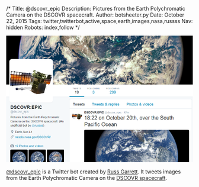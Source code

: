 /*
Title: @dscovr_epic
Description: Pictures from the Earth Polychromatic Camera on the DSCOVR spacecraft.
Author: botsheeter.py
Date: October 22, 2015
Tags: twitter,twitterbot,active,space,earth,images,nasa,russss
Nav: hidden
Robots: index,follow
*/

[![](/content/bots/twitterbots/images/dscovr_epic.png)](https://twitter.com/dscovr_epic)

[@dscovr_epic](https://twitter.com/dscovr_epic) is a Twitter bot created by [Russ Garrett](https://twitter.com/russss). It tweets images from the Earth Polychromatic Camera on the [DSCOVR spacecraft](http://www.nesdis.noaa.gov/DSCOVR/).

